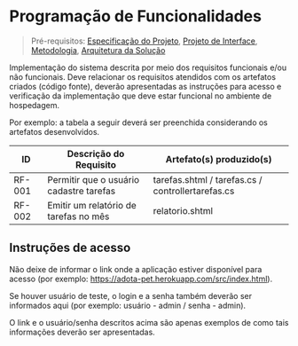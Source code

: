 # Programação de Funcionalidades

> Pré-requisitos: [Especificação do Projeto](especificacao-do-projeto.md), [Projeto de Interface](projeto-de-interface.md), [Metodologia](metodologia.md), [Arquitetura da Solução](arquitetura-da-solucao.md)

Implementação do sistema descrita por meio dos requisitos funcionais e/ou não funcionais. Deve relacionar os requisitos atendidos com os artefatos criados (código fonte), deverão apresentadas as instruções para acesso e verificação da implementação que deve estar funcional no ambiente de hospedagem.

Por exemplo: a tabela a seguir deverá ser preenchida considerando os artefatos desenvolvidos.

| ID     | Descrição do Requisito                  | Artefato(s) produzido(s)                          |
| ------ | --------------------------------------- | ------------------------------------------------- |
| RF-001 | Permitir que o usuário cadastre tarefas | tarefas.shtml / tarefas.cs / controllertarefas.cs |
| RF-002 | Emitir um relatório de tarefas no mês   | relatorio.shtml                                   |

## Instruções de acesso

Não deixe de informar o link onde a aplicação estiver disponível para acesso (por exemplo: https://adota-pet.herokuapp.com/src/index.html).

Se houver usuário de teste, o login e a senha também deverão ser informados aqui (por exemplo: usuário - admin / senha - admin).

O link e o usuário/senha descritos acima são apenas exemplos de como tais informações deverão ser apresentadas.
